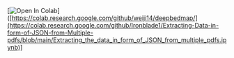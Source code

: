 
[![Open In Colab](https://colab.research.google.com/assets/colab-badge.svg)]([https://colab.research.google.com/github/weiji14/deepbedmap/](https://colab.research.google.com/github/Ironblade1/Extracting-Data-in-form-of-JSON-from-Multiple-pdfs/blob/main/Extracting_the_data_in_form_of_JSON_from_multiple_pdfs.ipynb)]
